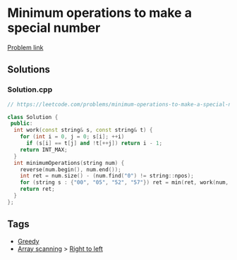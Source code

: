 # Minimum operations to make a special number

[Problem link](https://leetcode.com/problems/minimum-operations-to-make-a-special-number/)

## Solutions


### Solution.cpp
```cpp
// https://leetcode.com/problems/minimum-operations-to-make-a-special-number/

class Solution {
 public:
  int work(const string& s, const string& t) {
    for (int i = 0, j = 0; s[i]; ++i)
      if (s[i] == t[j] and !t[++j]) return i - 1;
    return INT_MAX;
  }
  int minimumOperations(string num) {
    reverse(num.begin(), num.end());
    int ret = num.size() - (num.find("0") != string::npos);
    for (string s : {"00", "05", "52", "57"}) ret = min(ret, work(num, s));
    return ret;
  }
};
```
## Tags

* [Greedy](/Collections/greedy.md#greedy)
* [Array scanning](/Collections/array-scanning.md#array-scanning) > [Right to left](/Collections/array-scanning.md#right-to-left)
